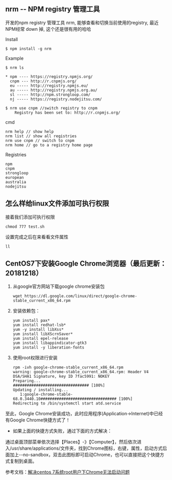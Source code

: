 <span id= "20183401">nrm -- NPM registry 管理工具</span>
----------

开发的npm registry 管理工具 nrm,  能够查看和切换当前使用的registry, 最近NPM经常 down 掉, 这个还是很有用的哈哈

Install
```shell
$ npm install -g nrm
```
Example
```shell
$ nrm ls

* npm ---- https://registry.npmjs.org/
  cnpm --- http://r.cnpmjs.org/
  eu ----- http://registry.npmjs.eu/
  au ----- http://registry.npmjs.org.au/
  sl ----- http://npm.strongloop.com/
  nj ----- https://registry.nodejitsu.com/
```

```shell
$ nrm use cnpm //switch registry to cnpm
    Registry has been set to: http://r.cnpmjs.org/
```
cmd
```shell
nrm help // show help
nrm list // show all registries
nrm use cnpm // switch to cnpm
nrm home // go to a registry home page
```
Registries
```shell
npm
cnpm
strongloop
european
australia
nodejitsu
```

<span id= "20183402">怎么样给linux文件添加可执行权限</span>
----------

接着我们添加可执行权限


```shell
chmod 777 test.sh
```

设置完成之后在来看看文件属性
```shell
ll
```

<span id= "20183403">CentOS7下安装Google Chrome浏览器（最后更新：20181218）</span>
----------

1. 从google官方网站下载google chrome安装包

	```shell
	wget https://dl.google.com/linux/direct/google-chrome-stable_current_x86_64.rpm
	```
2. 安装依赖包：
	```shell
	yum install pax*
	yum install redhat-lsb*
	yum -y install libXss*
	yum install libXScrnSaver*
	yum install epel-release
	yum install libappindicator-gtk3
	yum install -y liberation-fonts
	```
3. 使用root权限进行安装
	```shell
	rpm -ivh google-chrome-stable_current_x86_64.rpm
	warning: google-chrome-stable_current_x86_64.rpm: Header V4 DSA/SHA1 Signature, key ID 7fac5991: NOKEY
	Preparing...                          ################################# [100%]
	Updating / installing...
	   1:google-chrome-stable-68.0.3440.10################################# [100%]
	Redirecting to /bin/systemctl start atd.service
	```


至此，Google Chrome安装成功，此时应用程序(Application->Internet)中已经有Google Chrome快捷方式了！


- 如果上面的快捷方式失败，通过下面的方式解决：

通过桌面顶部菜单依次选择【Places】-》【Computer】，然后依次进入/usr/share/applications/文件夹，找到Chrome图标，右键，属性，启动方式后面加上--no-sandbox，双击此图标即可启动Chrome，也可以直接把这个快捷方式复制到桌面。

参考文档：[解决centos 7系统root用户下Chrome无法启动问题](https://blog.csdn.net/tiandaochouqin99/article/details/79643248)